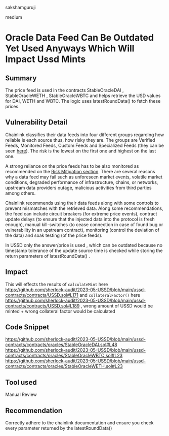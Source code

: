 sakshamguruji

medium

# Oracle Data Feed Can Be Outdated Yet Used Anyways Which Will Impact Ussd Mints

## Summary

The price feed is used in the contracts StableOracleDAI , StableOracleWETH , StableOracleWBTC and helps retrieve the USD values
for DAI, WETH and WBTC. The logic uses latestRoundData() to fetch these prices.

## Vulnerability Detail

Chainlink classifies their data feeds into four different groups regarding how reliable is each source thus, how risky they are. The groups are Verified Feeds, Monitored Feeds, Custom Feeds and Specialized Feeds (they can be seen [here](https://docs.chain.link/docs/selecting-data-feeds/#data-feed-categories)). The risk is the lowest on the first one and highest on the last one.

A strong reliance on the price feeds has to be also monitored as recommended on the [Risk Mitigation section](https://docs.chain.link/docs/selecting-data-feeds/#risk-mitigation). There are several reasons why a data feed may fail such as unforeseen market events, volatile market conditions, degraded performance of infrastructure, chains, or networks, upstream data providers outage, malicious activities from third parties among others.

Chainlink recommends using their data feeds along with some controls to prevent mismatches with the retrieved data. Along some recommendations, the feed can include circuit breakers (for extreme price events), contract update delays (to ensure that the injected data into the protocol is fresh enough), manual kill-switches (to cease connection in case of found bug or vulnerability in an upstream contract), monitoring (control the deviation of the data) and soak testing (of the price feeds).

In USSD only the answer/price is used , which can be outdated  because no timestamp tolerance of the update source time is checked while storing the return parameters of latestRoundData() .

## Impact

This will effects the results of `calculateMint` here https://github.com/sherlock-audit/2023-05-USSD/blob/main/ussd-contracts/contracts/USSD.sol#L171 and `collateralFactor()` here https://github.com/sherlock-audit/2023-05-USSD/blob/main/ussd-contracts/contracts/USSD.sol#L189 , wrong amount of USSD would be minted + wrong collateral factor would be calculated

## Code Snippet

https://github.com/sherlock-audit/2023-05-USSD/blob/main/ussd-contracts/contracts/oracles/StableOracleDAI.sol#L48
https://github.com/sherlock-audit/2023-05-USSD/blob/main/ussd-contracts/contracts/oracles/StableOracleWBTC.sol#L23
https://github.com/sherlock-audit/2023-05-USSD/blob/main/ussd-contracts/contracts/oracles/StableOracleWETH.sol#L23

## Tool used

Manual Review

## Recommendation

Correctly adhere to the chainlink documentation and ensure you check every parameter returned by the latestRoundData()